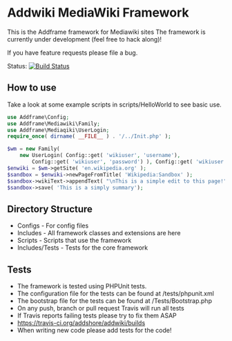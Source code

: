 Addwiki MediaWiki Framework
=======

This is the Addframe framework for Mediawiki sites
The framework is currently under development (feel free to hack along)!

If you have feature requests please file a bug.

Status: [![Build Status](https://travis-ci.org/addshore/addwiki.png)](https://travis-ci.org/addshore/addwiki)

How to use
-------------

Take a look at some example scripts in scripts/HelloWorld to see basic use.

```php
use Addframe\Config;
use Addframe\Mediawiki\Family;
use Addframe\Mediaqiki\UserLogin;
require_once( dirname( __FILE__ ) . '/../Init.php' );

$wm = new Family(
	new UserLogin( Config::get( 'wikiuser', 'username'),
		Config::get( 'wikiuser', 'password') ), Config::get( 'wikiuser', 'home') );
$enwiki = $wm->getSite( 'en.wikipedia.org' );
$sandbox = $enwiki->newPageFromTitle( 'Wikipedia:Sandbox' );
$sandbox->wikiText->appendText( "\nThis is a simple edit to this page!" );
$sandbox->save( 'This is a simply summary');
```


Directory Structure
-------------

* Configs - For config files
* Includes - All framework classes and extensions are here
* Scripts - Scripts that use the framework
* Includes/Tests - Tests for the core framework

Tests
-------------

* The framework is tested using PHPUnit tests.
* The configuration file for the tests can be found at /tests/phpunit.xml
* The bootstrap file for the tests can be found at /Tests/Bootstrap.php
* On any push, branch or pull request Travis will run all tests
* If Travis reports failing tests please try to fix them ASAP
* https://travis-ci.org/addshore/addwiki/builds
* When writing new code please add tests for the code!
